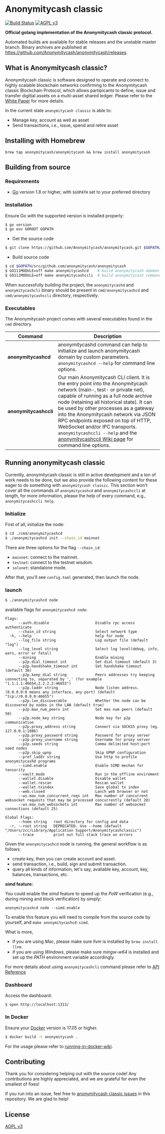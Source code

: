 Anonymitycash classic
======

[![Build Status](https://travis-ci.org/Anonymitycash/anonymitycash.svg)](https://travis-ci.org/Anonymitycash/anonymitycash) [![AGPL v3](https://img.shields.io/badge/license-AGPL%20v3-brightgreen.svg)](./LICENSE)

**Official golang implementation of the Anonymitycash classic protocol.**

Automated builds are available for stable releases and the unstable master branch. Binary archives are published at https://github.com/Anonymitycash/anonymitycash/releases.

## What is Anonymitycash classic?

Anonymitycash classic is software designed to operate and connect to highly scalable blockchain networks confirming to the Anonymitycash classic Blockchain Protocol, which allows partipicants to define, issue and transfer digitial assets on a multi-asset shared ledger. Please refer to the [White Paper](https://github.com/Anonymitycash/wiki/blob/master/en-US/Anonymitycash-Technical-White-Paper-EN.pdf) for more details.

In the current state `anonymitycash classic` is able to:

- Manage key, account as well as asset
- Send transactions, i.e., issue, spend and retire asset

## Installing with Homebrew

```
brew tap anonymitycash/anonymitycash && brew install anonymitycash
```

## Building from source

### Requirements

- [Go](https://golang.org/doc/install) version 1.8 or higher, with `$GOPATH` set to your preferred directory

### Installation

Ensure Go with the supported version is installed properly:

```bash
$ go version
$ go env GOROOT GOPATH
```

- Get the source code

``` bash
$ git clone https://github.com/Anonymitycash/anonymitycash.git $GOPATH/src/github.com/anonymitycash/anonymitycash
```

- Build source code

``` bash
$ cd $GOPATH/src/github.com/anonymitycash/anonymitycash
$ GO111MODULE=off make anonymitycashcd    # build anonymitycash daemon
$ GO111MODULE=off make anonymitycashccli  # build anonymitycash command line
```

When successfully building the project, the `anonymitycashd` and `anonymitycashcli` binary should be present in `cmd/anonymitycashcd` and `cmd/anonymitycashccli` directory, respectively.

### Executables

The Anonymitycash project comes with several executables found in the `cmd` directory.

| Command      | Description                                                  |
| ------------ | ------------------------------------------------------------ |
| **anonymitycashcd**   | anonymitycashd command can help to initialize and launch anonymitycash domain by custom parameters. `anonymitycashcd --help` for command line options. |
| **anonymitycashccli** | Our main Anonymitycash CLI client. It is the entry point into the Anonymitycash network (main-, test- or private net), capable of running as a full node archive node (retaining all historical state). It can be used by other processes as a gateway into the Anonymitycash network via JSON RPC endpoints exposed on top of HTTP, WebSocket and/or IPC transports. `anonymitycashccli --help` and the [anonymitycashccli Wiki page](https://github.com/Anonymitycash/anonymitycash/wiki/Command-Line-Options) for command line options. |

## Running anonymitycash classic

Currently, anonymitycash classic is still in active development and a ton of work needs to be done, but we also provide the following content for these eager to do something with `anonymitycash classic`. This section won't cover all the commands of `anonymitycashcd` and `anonymitycashccli` at length, for more information, please the help of every command, e.g., `anonymitycashccli help`.

### Initialize

First of all, initialize the node:

```bash
$ cd ./cmd/anonymitycashcd
$ ./anonymitycashcd init --chain_id mainnet
```

There are three options for the flag `--chain_id`:

- `mainnet`: connect to the mainnet.
- `testnet`: connect to the testnet wisdom.
- `solonet`: standalone mode.

After that, you'll see `config.toml` generated, then launch the node.

### launch

``` bash
$ ./anonymitycashcd node
```

available flags for `anonymitycashcd node`:

```
Flags:
      --auth.disable                     Disable rpc access authenticate
      --chain_id string                  Select network type
  -h, --help                             help for node
      --log_file string                  Log output file (default "log")
      --log_level string                 Select log level(debug, info, warn, error or fatal)
      --mining                           Enable mining
      --p2p.dial_timeout int             Set dial timeout (default 3)
      --p2p.handshake_timeout int        Set handshake timeout (default 30)
      --p2p.keep_dial string             Peers addresses try keeping connecting to, separated by ',' (for example "1.1.1.1:46654;2.2.2.2:46653")
      --p2p.laddr string                 Node listen address. (0.0.0.0:0 means any interface, any port) (default "tcp://0.0.0.0:46655")
      --p2p.lan_discoverable             Whether the node can be discovered by nodes in the LAN (default true)
      --p2p.max_num_peers int            Set max num peers (default 50)
      --p2p.node_key string              Node key for p2p communication
      --p2p.proxy_address string         Connect via SOCKS5 proxy (eg. 127.0.0.1:1086)
      --p2p.proxy_password string        Password for proxy server
      --p2p.proxy_username string        Username for proxy server
      --p2p.seeds string                 Comma delimited host:port seed nodes
      --p2p.skip_upnp                    Skip UPNP configuration
      --prof_laddr string                Use http to profile anonymitycashd programs
      --simd.enable                      Enable SIMD mechan for tensority
      --vault_mode                       Run in the offline enviroment
      --wallet.disable                   Disable wallet
      --wallet.rescan                    Rescan wallet
      --wallet.txindex                   Save global tx index
      --web.closed                       Lanch web browser or not
      --ws.max_num_concurrent_reqs int   Max number of concurrent websocket requests that may be processed concurrently (default 20)
      --ws.max_num_websockets int        Max number of websocket connections (default 25)

Global Flags:
      --home string   root directory for config and data
  -r, --root string   DEPRECATED. Use --home (default "/Users/zcc/Library/Application Support/Anonymitycashclassic")
      --trace         print out full stack trace on errors
```

Given the `anonymitycashcd` node is running, the general workflow is as follows:

- create key, then you can create account and asset.
- send transaction, i.e., build, sign and submit transaction.
- query all kinds of information, let's say, avaliable key, account, key, balances, transactions, etc.

__simd feature:__

You could enable the _simd_ feature to speed up the _PoW_ verification (e.g., during mining and block verification) by simply:
```
anonymitycashcd node --simd.enable
```

To enable this feature you will need to compile from the source code by yourself, and `make anonymitycashcd-simd`. 

What is more,

+ if you are using _Mac_, please make sure _llvm_ is installed by `brew install llvm`.
+ if you are using _Windows_, please make sure _mingw-w64_ is installed and set up the _PATH_ environment variable accordingly.

For more details about using `anonymitycashcli` command please refer to [API Reference](https://github.com/Anonymitycash/anonymitycash/wiki/API-Reference)

### Dashboard

Access the dashboard:

```
$ open http://localhost:1313/
```

### In Docker

Ensure your [Docker](https://www.docker.com/) version is 17.05 or higher.

```bash
$ docker build -t anonymitycash .
```

For the usage please refer to [running-in-docker-wiki](https://github.com/Anonymitycash/anonymitycash/wiki/Running-in-Docker).

## Contributing

Thank you for considering helping out with the source code! Any contributions are highly appreciated, and we are grateful for even the smallest of fixes!

If you run into an issue, feel free to [anonymitycash classic issues](https://github.com/Anonymitycash/anonymitycash/issues/) in this repository. We are glad to help!

## License

[AGPL v3](./LICENSE)
